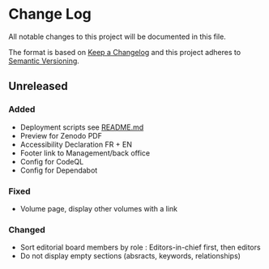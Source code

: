 # Change Log

All notable changes to this project will be documented in this file.

The format is based on [Keep a Changelog](https://keepachangelog.com/en/1.0.0/)
and this project adheres to [Semantic Versioning](https://semver.org/spec/v2.0.0.html).


## Unreleased

### Added
- Deployment scripts see [README.md](deploy/README.md])
- Preview for Zenodo PDF
- Accessibility Declaration FR + EN
- Footer link to Management/back office
- Config for CodeQL
- Config for Dependabot

### Fixed
- Volume page, display other volumes with a link

### Changed
- Sort editorial board members by role : Editors-in-chief first, then editors
- Do not display empty sections (absracts, keywords, relationships) 


<!-- 

### Deprecated
### Removed
### Security
-->

